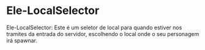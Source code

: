 # Ele-LocalSelector
Ele-LocalSelector: Este é um seletor de local para quando estiver nos tramites da entrada do servidor, escolhendo o local onde o seu personagem irá spawnar.
